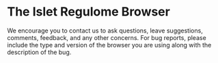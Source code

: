 The Islet Regulome Browser
================================

We encourage you to contact us to ask questions, leave suggestions, comments, feedback, and any other concerns. For bug reports, please include the type and version of the browser you are using along with the description of the bug.

